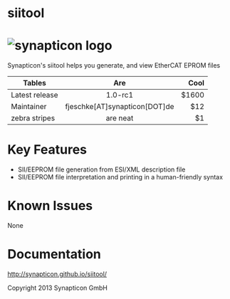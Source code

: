 siitool
============
![synapticon logo](http://forum.synapticon.com/Themes/MinimalistAndEffective_by_SMFSimple/images/logo.png)
============

Synapticon's siitool helps you generate, and view EtherCAT EPROM files


| Tables        | Are           | Cool  |
| ------------- |:-------------:| -----:|
| Latest release| 1.0-rc1       | $1600 |
 Maintainer      | fjeschke[AT]synapticon[DOT]de      |   $12 |
 zebra stripes | are neat      |    $1 |


Key Features
============

   * SII/EEPROM file generation from ESI/XML description file
   * SII/EEPROM file interpretation and printing in a human-friendly syntax

Known Issues
============

   None

Documentation
============

http://synapticon.github.io/siitool/


Copyright 2013 Synapticon GmbH

